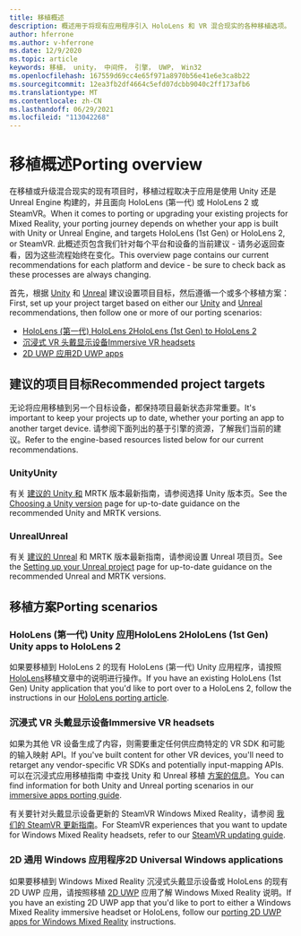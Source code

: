 ```yaml
---
title: 移植概述
description: 概述用于将现有应用程序引入 HoloLens 和 VR 混合现实的各种移植选项。
author: hferrone
ms.author: v-hferrone
ms.date: 12/9/2020
ms.topic: article
keywords: 移植， unity， 中间件， 引擎， UWP， Win32
ms.openlocfilehash: 167559d69cc4e65f971a8970b56e41e6e3ca8b22
ms.sourcegitcommit: 12ea3fb2df4664c5efd07dcbb9040c2ff173afb6
ms.translationtype: MT
ms.contentlocale: zh-CN
ms.lasthandoff: 06/29/2021
ms.locfileid: "113042268"
---
```

# <a name="porting-overview"></a><span data-ttu-id="ff809-104">移植概述</span><span class="sxs-lookup"><span data-stu-id="ff809-104">Porting overview</span></span>

<span data-ttu-id="ff809-105">在移植或升级混合现实的现有项目时，移植过程取决于应用是使用 Unity 还是 Unreal Engine 构建的，并且面向 HoloLens (第一代) 或 HoloLens 2 或 SteamVR。</span><span class="sxs-lookup"><span data-stu-id="ff809-105">When it comes to porting or upgrading your existing projects for Mixed Reality, your porting journey depends on whether your app is built with Unity or Unreal Engine, and targets HoloLens (1st Gen) or HoloLens 2, or SteamVR.</span></span> <span data-ttu-id="ff809-106">此概述页包含我们针对每个平台和设备的当前建议 - 请务必返回查看，因为这些流程始终在变化。</span><span class="sxs-lookup"><span data-stu-id="ff809-106">This overview page contains our current recommendations for each platform and device - be sure to check back as these processes are always changing.</span></span>

<span data-ttu-id="ff809-107">首先，根据 [Unity](#unity) 和 [Unreal](#unreal) 建议设置项目目标，然后遵循一个或多个移植方案：</span><span class="sxs-lookup"><span data-stu-id="ff809-107">First, set up your project target based on either our [Unity](#unity) and [Unreal](#unreal) recommendations, then follow one or more of our porting scenarios:</span></span>

- [<span data-ttu-id="ff809-108">HoloLens (第一代) HoloLens 2</span><span class="sxs-lookup"><span data-stu-id="ff809-108">HoloLens (1st Gen) to HoloLens 2</span></span>](#hololens-1st-gen-unity-apps-to-hololens-2)
- [<span data-ttu-id="ff809-109">沉浸式 VR 头戴显示设备</span><span class="sxs-lookup"><span data-stu-id="ff809-109">Immersive VR headsets</span></span>](#immersive-vr-headsets)
- [<span data-ttu-id="ff809-110">2D UWP 应用</span><span class="sxs-lookup"><span data-stu-id="ff809-110">2D UWP apps</span></span>](#2d-universal-windows-applications)

## <a name="recommended-project-targets"></a><span data-ttu-id="ff809-111">建议的项目目标</span><span class="sxs-lookup"><span data-stu-id="ff809-111">Recommended project targets</span></span>

<span data-ttu-id="ff809-112">无论将应用移植到另一个目标设备，都保持项目最新状态非常重要。</span><span class="sxs-lookup"><span data-stu-id="ff809-112">It's important to keep your projects up to date, whether your porting an app to another target device.</span></span> <span data-ttu-id="ff809-113">请参阅下面列出的基于引擎的资源，了解我们当前的建议。</span><span class="sxs-lookup"><span data-stu-id="ff809-113">Refer to the engine-based resources listed below for our current recommendations.</span></span>

### <a name="unity"></a><span data-ttu-id="ff809-114">Unity</span><span class="sxs-lookup"><span data-stu-id="ff809-114">Unity</span></span>

<span data-ttu-id="ff809-115">有关 [建议的 Unity 和](../unity/choosing-unity-version.md) MRTK 版本最新指南，请参阅选择 Unity 版本页。</span><span class="sxs-lookup"><span data-stu-id="ff809-115">See the [Choosing a Unity version](../unity/choosing-unity-version.md) page for up-to-date guidance on the recommended Unity and MRTK versions.</span></span>

### <a name="unreal"></a><span data-ttu-id="ff809-116">Unreal</span><span class="sxs-lookup"><span data-stu-id="ff809-116">Unreal</span></span>

<span data-ttu-id="ff809-117">有关 [建议的 Unreal](../unreal/unreal-project-setup.md) 和 MRTK 版本最新指南，请参阅设置 Unreal 项目页。</span><span class="sxs-lookup"><span data-stu-id="ff809-117">See the [Setting up your Unreal project](../unreal/unreal-project-setup.md) page for up-to-date guidance on the recommended Unreal and MRTK versions.</span></span>

## <a name="porting-scenarios"></a><span data-ttu-id="ff809-118">移植方案</span><span class="sxs-lookup"><span data-stu-id="ff809-118">Porting scenarios</span></span>

### <a name="hololens-1st-gen-unity-apps-to-hololens-2"></a><span data-ttu-id="ff809-119">HoloLens (第一代) Unity 应用HoloLens 2</span><span class="sxs-lookup"><span data-stu-id="ff809-119">HoloLens (1st Gen) Unity apps to HoloLens 2</span></span>

<span data-ttu-id="ff809-120">如果要移植到 HoloLens 2 的现有 HoloLens (第一代) Unity 应用程序，请按照 [HoloLens](./porting-hl1-hl2.md)移植文章中的说明进行操作。</span><span class="sxs-lookup"><span data-stu-id="ff809-120">If you have an existing HoloLens (1st Gen) Unity application that you'd like to port over to a HoloLens 2, follow the instructions in our [HoloLens porting article](./porting-hl1-hl2.md).</span></span>

### <a name="immersive-vr-headsets"></a><span data-ttu-id="ff809-121">沉浸式 VR 头戴显示设备</span><span class="sxs-lookup"><span data-stu-id="ff809-121">Immersive VR headsets</span></span>

<span data-ttu-id="ff809-122">如果为其他 VR 设备生成了内容，则需要重定任何供应商特定的 VR SDK 和可能的输入映射 API。</span><span class="sxs-lookup"><span data-stu-id="ff809-122">If you've built content for other VR devices, you'll need to retarget any vendor-specific VR SDKs and potentially input-mapping APIs.</span></span> <span data-ttu-id="ff809-123">可以在沉浸式应用移植指南 中查找 Unity 和 Unreal 移植 [方案的信息](porting-guides.md)。</span><span class="sxs-lookup"><span data-stu-id="ff809-123">You can find information for both Unity and Unreal porting scenarios in our [immersive apps porting guide](porting-guides.md).</span></span>

<span data-ttu-id="ff809-124">有关要针对头戴显示设备更新的 SteamVR Windows Mixed Reality，请参阅 [我们的 SteamVR 更新指南](updating-your-steamvr-application-for-windows-mixed-reality.md)。</span><span class="sxs-lookup"><span data-stu-id="ff809-124">For SteamVR experiences that you want to update for Windows Mixed Reality headsets, refer to our [SteamVR updating guide](updating-your-steamvr-application-for-windows-mixed-reality.md).</span></span>

### <a name="2d-universal-windows-applications"></a><span data-ttu-id="ff809-125">2D 通用 Windows 应用程序</span><span class="sxs-lookup"><span data-stu-id="ff809-125">2D Universal Windows applications</span></span>

<span data-ttu-id="ff809-126">如果要移植到 Windows Mixed Reality 沉浸式头戴显示设备或 HoloLens 的现有 2D UWP 应用，请按照移植 [2D UWP](building-2d-apps.md) 应用了解 Windows Mixed Reality 说明。</span><span class="sxs-lookup"><span data-stu-id="ff809-126">If you have an existing 2D UWP app that you'd like to port to either a Windows Mixed Reality immersive headset or HoloLens, follow our [porting 2D UWP apps for Windows Mixed Reality](building-2d-apps.md) instructions.</span></span>
